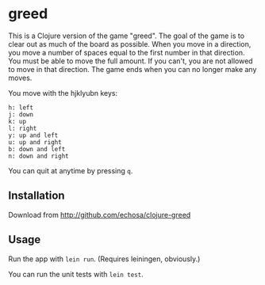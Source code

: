 # greed

This is a Clojure version of the game "greed". The goal of the game is to clear out
as much of the board as possible. When you move in a direction, you move a number
of spaces equal to the first number in that direction. You must be able to move the
full amount. If you can't, you are not allowed to move in that direction. The game
ends when you can no longer make any moves.

You move with the hjklyubn keys:
```
h: left
j: down
k: up
l: right
y: up and left
u: up and right
b: down and left
n: down and right
```

You can quit at anytime by pressing `q`.

## Installation

Download from http://github.com/echosa/clojure-greed

## Usage

Run the app with `lein run`. (Requires leiningen, obviously.)

You can run the unit tests with `lein test`.
